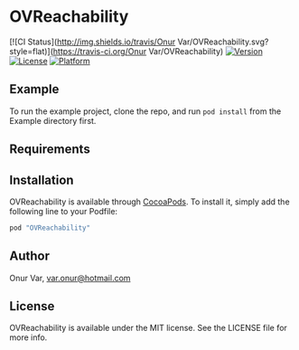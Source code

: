 # OVReachability

[![CI Status](http://img.shields.io/travis/Onur Var/OVReachability.svg?style=flat)](https://travis-ci.org/Onur Var/OVReachability)
[![Version](https://img.shields.io/cocoapods/v/OVReachability.svg?style=flat)](http://cocoapods.org/pods/OVReachability)
[![License](https://img.shields.io/cocoapods/l/OVReachability.svg?style=flat)](http://cocoapods.org/pods/OVReachability)
[![Platform](https://img.shields.io/cocoapods/p/OVReachability.svg?style=flat)](http://cocoapods.org/pods/OVReachability)

## Example

To run the example project, clone the repo, and run `pod install` from the Example directory first.

## Requirements

## Installation

OVReachability is available through [CocoaPods](http://cocoapods.org). To install
it, simply add the following line to your Podfile:

```ruby
pod "OVReachability"
```

## Author

Onur Var, var.onur@hotmail.com

## License

OVReachability is available under the MIT license. See the LICENSE file for more info.
